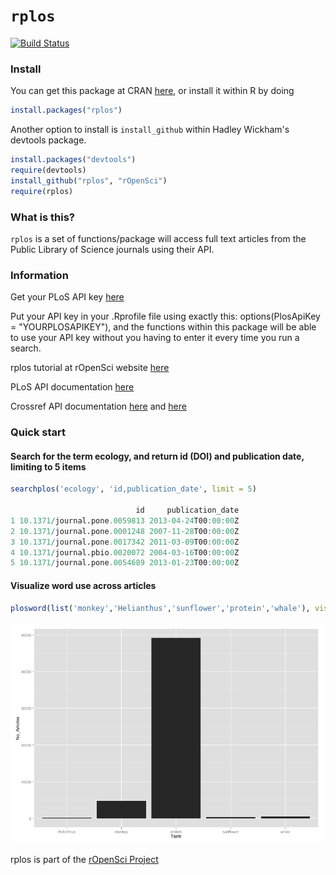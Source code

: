 # `rplos`

[![Build Status](https://api.travis-ci.org/ropensci/rplos.png)](https://travis-ci.org/ropensci/rplos)

### Install

You can get this package at CRAN [here](http://cran.r-project.org/web/packages/rplos/), or install it within R by doing

```R
install.packages("rplos")
```

Another option to install is `install_github` within Hadley Wickham's devtools package.

```R
install.packages("devtools")
require(devtools)
install_github("rplos", "rOpenSci")
require(rplos)
```

### What is this?

`rplos` is a set of functions/package will access full text articles from the Public Library of Science journals using their API. 

### Information

Get your PLoS API key [here](http://api.plos.org/)

Put your API key in your .Rprofile file using exactly this: 
options(PlosApiKey = "YOURPLOSAPIKEY"), 
and the functions within this package will be able to use your API key without you having to enter it every time you run a search. 

rplos tutorial at rOpenSci website [here](http://ropensci.github.io/rplos/)

PLoS API documentation [here](http://api.plos.org/)

Crossref API documentation [here](http://random.labs.crossref.org/) and [here](http://help.crossref.org/#home)

### Quick start


#### Search for the term ecology, and return id (DOI) and publication date, limiting to 5 items

```R
searchplos('ecology', 'id,publication_date', limit = 5)

                            id     publication_date
1 10.1371/journal.pone.0059813 2013-04-24T00:00:00Z
2 10.1371/journal.pone.0001248 2007-11-28T00:00:00Z
3 10.1371/journal.pone.0017342 2011-03-09T00:00:00Z
4 10.1371/journal.pbio.0020072 2004-03-16T00:00:00Z
5 10.1371/journal.pone.0054689 2013-01-23T00:00:00Z
```

#### Visualize word use across articles 

```R
plosword(list('monkey','Helianthus','sunflower','protein','whale'), vis = 'TRUE')
```

![plosword](/inst/assets/img/plosword.png)

rplos is part of the [rOpenSci Project](http://ropensci.github.com)